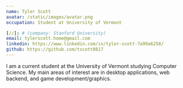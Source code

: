 ```yaml
---
name: Tyler Scott 
avatar: /static/images/avatar.png
occupation: Student at University of Vermont

[//]: # (company: Stanford University)
email: tylerscott.home@gmail.com
linkedin: https://www.linkedin.com/in/tyler-scott-7a99a6258/
github: https://github.com/tscott0817
---
```


I am a current student at the University of Vermont studying Computer Science. My main areas of interest are in desktop applications, web backend, and game development/graphics.


